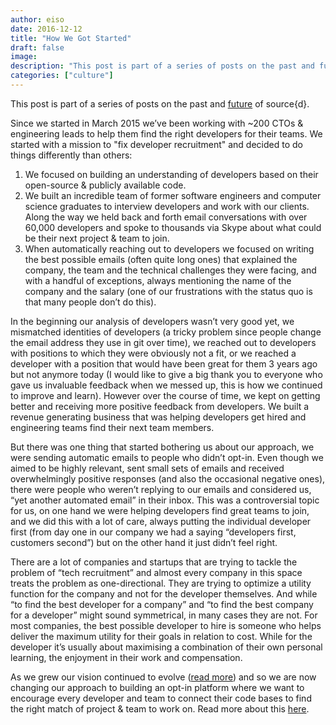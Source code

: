 ```yaml
---
author: eiso
date: 2016-12-12
title: "How We Got Started"
draft: false
image: 
description: "This post is part of a series of posts on the past and future of source{d}."
categories: ["culture"] 
---
```

This post is part of a series of posts on the past and [future](../sourced_future/) of source{d}. 

Since we started in March 2015 we’ve been working with ~200 CTOs & engineering leads 
to help them find the right developers for their teams. We started with a mission to 
"fix developer recruitment" and decided to do things differently than others:

1. We focused on building an understanding of developers based on their open-source 
& publicly available code.
2. We built an incredible team of former software engineers and computer science 
graduates to interview developers and work with our clients. Along the way we held 
back and forth email conversations with over 60,000 developers and spoke to thousands 
via Skype about what could be their next project & team to join.
3. When automatically reaching out to developers we focused on writing the best 
possible emails (often quite long ones) that explained the company, the team and 
the technical challenges they were facing, and with a handful of exceptions, always 
mentioning the name of the company and the salary (one of our frustrations with the 
status quo is that many people don’t do this).

In the beginning our analysis of developers wasn’t very good yet, we mismatched 
identities of developers (a tricky problem since people change the email address 
they use in git over time), we reached out to developers with positions to which 
they were obviously not a fit, or we reached a developer with a position that 
would have been great for them 3 years ago but not anymore today (I would like to 
give a big thank you to everyone who gave us invaluable feedback when we messed up, 
this is how we continued to improve and learn). However over the course of time, 
we kept on getting better and receiving more positive feedback from developers. 
We built a revenue generating business that was helping developers get hired and 
engineering teams find their next team members.

But there was one thing that started bothering us about our approach, we were 
sending automatic emails to people who didn’t opt-in. Even though we aimed to be 
highly relevant, sent small sets of emails and received overwhelmingly positive 
responses (and also the occasional negative ones), there were people who weren’t 
replying to our emails and considered us, “yet another automated email” in their 
inbox. This was a controversial topic for us, on one hand we were helping developers 
find great teams to join, and we did this with a lot of care, always putting the 
individual developer first (from day one in our company we had a saying “developers 
first, customers second”) but on the other hand it just didn’t feel right.

There are a lot of companies and startups that are trying to tackle the problem of “tech recruitment” 
and almost every company in this space treats the problem as one-directional. They are trying to 
optimize a utility function for the company and not for the developer themselves. And while 
“to find the best developer for a company” and “to find the best company for a developer” might 
sound symmetrical, in many cases they are not. For most companies, the best possible developer to 
hire is someone who helps deliver the maximum utility for their goals in relation to cost. 
While for the developer it’s usually about maximising a combination of their own personal learning, 
the enjoyment in their work and compensation. 

As we grew our vision continued to evolve ([read more](../sourced_future)) and so we are now 
changing our approach to building an opt-in platform where we want to encourage every 
developer and team to connect their code bases to find the right match of project & team to work on.
Read more about this [here](../sourced_future/).